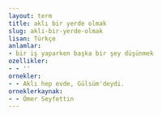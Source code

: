 ```yaml
---
layout: term
title: aklı bir yerde olmak
slug: akli-bir-yerde-olmak
lisan: Türkçe
anlamlar:
- bir iş yaparken başka bir şey düşünmek
ozellikler:
- - ''
ornekler:
- - Aklı hep evde, Gülsüm'deydi.
orneklerkaynak:
- - Ömer Seyfettin
---
```


